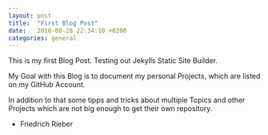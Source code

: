 ```yaml
---
layout: post
title:  "First Blog Post"
date:   2018-08-28 22:34:10 +0200
categories: general
---
```


This is my first Blog Post. Testing out Jekylls Static Site Builder.

My Goal with this Blog is to document my personal Projects, which are listed on my GitHub Account.

In addition to that some tipps and tricks about multiple Topics and other Projects which are not big enough to get their own repository.

- Friedrich Rieber
